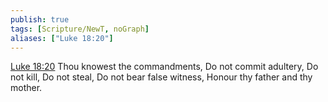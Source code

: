 ```yaml
---
publish: true
tags: [Scripture/NewT, noGraph]
aliases: ["Luke 18:20"]
---
```

[Luke 18:20](https://churchofjesuschrist.org/study/scriptures/nt/luke/18?lang=eng&id=p20#p20) Thou knowest the commandments, Do not commit adultery, Do not kill, Do not steal, Do not bear false witness, Honour thy father and thy mother.
